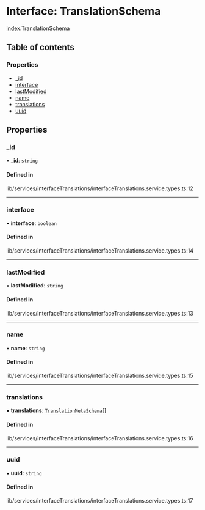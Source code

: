 # Interface: TranslationSchema

[index](../wiki/index).TranslationSchema

## Table of contents

### Properties

- [\_id](../wiki/index.TranslationSchema#_id)
- [interface](../wiki/index.TranslationSchema#interface)
- [lastModified](../wiki/index.TranslationSchema#lastmodified)
- [name](../wiki/index.TranslationSchema#name)
- [translations](../wiki/index.TranslationSchema#translations)
- [uuid](../wiki/index.TranslationSchema#uuid)

## Properties

### \_id

• **\_id**: `string`

#### Defined in

lib/services/interfaceTranslations/interfaceTranslations.service.types.ts:12

___

### interface

• **interface**: `boolean`

#### Defined in

lib/services/interfaceTranslations/interfaceTranslations.service.types.ts:14

___

### lastModified

• **lastModified**: `string`

#### Defined in

lib/services/interfaceTranslations/interfaceTranslations.service.types.ts:13

___

### name

• **name**: `string`

#### Defined in

lib/services/interfaceTranslations/interfaceTranslations.service.types.ts:15

___

### translations

• **translations**: [`TranslationMetaSchema`](../wiki/index.TranslationMetaSchema)[]

#### Defined in

lib/services/interfaceTranslations/interfaceTranslations.service.types.ts:16

___

### uuid

• **uuid**: `string`

#### Defined in

lib/services/interfaceTranslations/interfaceTranslations.service.types.ts:17
